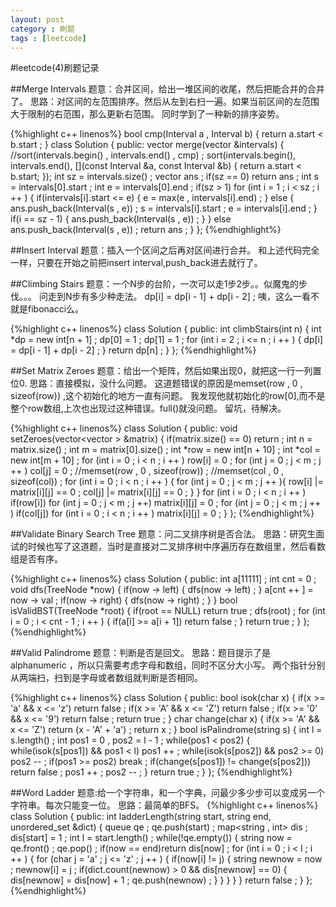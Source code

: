 ```yaml
---
layout: post
category : 刷题
tags : [leetcode]
---
```

#leetcode(4)刷题记录

##Merge Intervals
题意：合并区间，给出一堆区间的收尾，然后把能合并的合并了。
思路：对区间的左范围排序。然后从左到右扫一遍。如果当前区间的左范围大于限制的右范围，那么更新右范围。
同时学到了一种新的排序姿势。

{%highlight c++ linenos%}
bool cmp(Interval a , Interval b) {
    return a.start < b.start ;
}
class Solution {
public:
    vector<Interval> merge(vector<Interval> &intervals) {
        //sort(intervals.begin() , intervals.end() , cmp) ;
		sort(intervals.begin(), intervals.end(), [](const Interval &a, const Interval &b) {
            return a.start < b.start;
        });
        int sz = intervals.size() ;
        vector<Interval> ans ;
        if(sz == 0) return ans ;
        int s = intervals[0].start ;
        int e = intervals[0].end ;
        if(sz > 1) 
            for (int i = 1 ; i < sz ; i ++ ) {
                if(intervals[i].start <= e) {
                    e = max(e , intervals[i].end) ;
                }
                else {
                    ans.push_back(Interval(s , e)) ;
                    s = intervals[i].start ;
                    e = intervals[i].end ; 
                }
                if(i == sz - 1) {
                    ans.push_back(Interval(s , e)) ;
                }
            }
        else ans.push_back(Interval(s , e)) ;
        return ans ;
    }
};
{%endhighlight%}

##Insert Interval
题意：插入一个区间之后再对区间进行合并。
和上述代码完全一样，只要在开始之前把insert interval,push_back进去就行了。

##Climbing Stairs
题意：一个N步的台阶，一次可以走1步2步。。似魔鬼的步伐。。。
问走到N步有多少种走法。
dp[i] = dp[i - 1] + dp[i - 2] ;
咦，这么一看不就是fibonacci么。

{%highlight c++ linenos%}
class Solution {
public:
    int climbStairs(int n) {
        int *dp = new int[n + 1] ;
        dp[0] = 1 ;
        dp[1] = 1 ;
        for (int i = 2 ; i <= n ; i ++ ) {
            dp[i] = dp[i - 1] + dp[i - 2] ;
        }
        return dp[n] ;
    }
};
{%endhighlight%}

##Set Matrix Zeroes
题意：给出一个矩阵，然后如果出现0，就把这一行一列置位0.
思路：直接模拟，没什么问题。
这道题错误的原因是memset(row , 0 , sizeof(row)) ,这个初始化的地方一直有问题。
我发现他就初始化的row[0],而不是整个row数组,上次也出现过这种错误。full()就没问题。
留坑，待解决。

{%highlight c++ linenos%}
class Solution {
public:
    void setZeroes(vector<vector<int> > &matrix) {
        if(matrix.size() == 0) return ;
        int n = matrix.size() ;
        int m = matrix[0].size() ;
        int *row = new int[n + 10] ;
        int *col = new int[m + 10] ;
        for (int i = 0 ; i < n ; i ++ ) row[i] = 0 ;
        for (int j = 0 ; j < m ; j ++ ) col[j] = 0 ;
        //memset(row , 0 , sizeof(row)) ;
        //memset(col , 0 , sizeof(col)) ;
        for (int i = 0 ; i < n ; i ++ ) {
            for (int j = 0 ; j < m ; j ++ ){
                row[i] |= matrix[i][j] == 0 ;
                col[j] |= matrix[i][j] == 0 ;
            }
        }
        for (int i = 0 ; i < n ; i ++ )
            if(row[i])
                for (int j = 0 ; j < m ; j ++)
                    matrix[i][j] = 0 ;
        for (int j = 0 ; j < m ; j ++ ) 
            if(col[j])
                for (int i = 0 ; i < n ; i ++ ) 
                    matrix[i][j] = 0 ;
    }
};
{%endhighlight%}

##Validate Binary Search Tree 
题意：问二叉排序树是否合法。
思路：研究生面试的时候也写了这道题，当时是直接对二叉排序树中序遍历存在数组里，然后看数组是否有序。

{%highlight c++ linenos%}
class Solution {
public:
    int a[11111] ;
    int cnt = 0 ;
    void dfs(TreeNode *now) {
        if(now -> left) {
            dfs(now -> left) ;
        }
        a[cnt ++ ] = now -> val ;
        if(now -> right) {
            dfs(now -> right) ;
        }
    }
    bool isValidBST(TreeNode *root) {
        if(root == NULL) return true ;
        dfs(root) ;
        for (int i = 0 ; i < cnt - 1 ; i ++ ) {
            if(a[i] >= a[i + 1]) return false ;
        }
        return true ;
    }
};
{%endhighlight%}

##Valid Palindrome 
题意：判断是否是回文。
思路：题目提示了是alphanumeric ，所以只需要考虑字母和数组，同时不区分大小写。
两个指针分别从两端扫，扫到是字母或者数组就判断是否相同。

{%highlight c++ linenos%}
class Solution {
public:
    bool isok(char x) {
        if(x >= 'a' && x <= 'z') return false ;
        if(x >= 'A' && x <= 'Z') return false ;
        if(x >= '0' && x <= '9') return false ;
        return true ;
    }
    char change(char x) {
        if(x >= 'A' && x <= 'Z') return (x - 'A' + 'a') ;
        return x ;
    }
    bool isPalindrome(string s) {
        int l = s.length() ;
        int pos1 = 0 , pos2 = l - 1 ;
        while(pos1 < pos2) {
            while(isok(s[pos1]) && pos1 < l) pos1 ++ ;
            while(isok(s[pos2]) && pos2 >= 0) pos2 -- ;
            if(pos1 >= pos2) break ;
            if(change(s[pos1]) != change(s[pos2])) return false ;
            pos1 ++ ;
            pos2 -- ;
        }
        return true ;
    }
};
{%endhighlight%}

##Word Ladder
题意:给一个字符串，和一个字典，问最少多少步可以变成另一个字符串。每次只能变一位。
思路：最简单的BFS。
{%highlight c++ linenos%}
class Solution {
public:
    int ladderLength(string start, string end, unordered_set<string> &dict) {
        queue<string> qe ;
        qe.push(start) ;
        map<string , int> dis ;
        dis[start] = 1 ;
        int l = start.length() ;
        while(!qe.empty()) {
            string now = qe.front() ;
            qe.pop() ;
            if(now == end)return dis[now] ;
            for (int i = 0 ; i < l ; i ++ ) {
                for (char j = 'a' ; j <= 'z' ; j ++ ) {
                    if(now[i] != j) {
                        string newnow = now ;
                        newnow[i] = j ;
                        if(dict.count(newnow) > 0 && dis[newnow] == 0) {
                            dis[newnow] = dis[now] + 1 ;
                            qe.push(newnow) ;
                        }
                    }
                }
            }
        }
        return false ;
    }
};
{%endhighlight%}